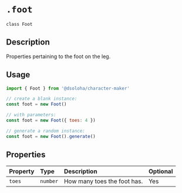 # `.foot`

`class Foot`

## Description

Properties pertaining to the foot on the leg.

## Usage

```js
import { Foot } from '@dsoloha/character-maker'

// create a blank instance:
const foot = new Foot()

// with parameters:
const foot = new Foot({ toes: 4 })

// generate a random instance:
const foot = new Foot().generate()
```

## Properties

| Property | Type     | Description                 | Optional |
|:---------|:---------|:----------------------------|:---------|
| `toes`   | `number` | How many toes the foot has. | Yes      |
